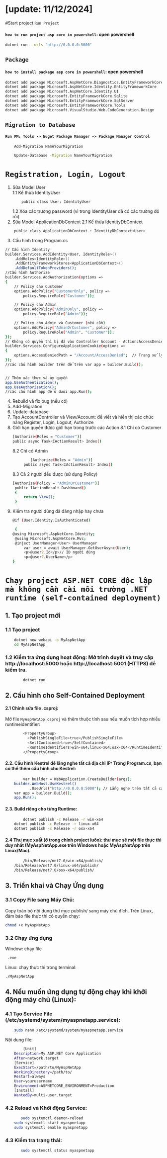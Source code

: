 #  [update: 11/12/2024]
#Start project
`Run Project`
#### `how to run project asp core in powershell`: open powershell
```bash
dotnet run --urls "http://0.0.0.0:5000"
```
## `Package`
#### `how to install package asp core in powershell`: open powershell
```bash
dotnet add package Microsoft.AspNetCore.Diagnostics.EntityFrameworkCore
dotnet add package Microsoft.AspNetCore.Identity.EntityFrameworkCore
dotnet add package Microsoft.AspNetCore.Identity.UI
dotnet add package Microsoft.EntityFrameworkCore.Sqlite
dotnet add package Microsoft.EntityFrameworkCore.SqlServer
dotnet add package Microsoft.EntityFrameworkCore.Tools
dotnet add package Microsoft.VisualStudio.Web.CodeGeneration.Design
```
## `Migration to Database`
#### `Run PM: Tools -> Nuget Package Manager -> Package Manager Control`
```bash
    Add-Migration NameYourMigration
```
```bash
    Update-Database -Migration NameYourMigration
```
# `Registration, Login, Logout`
1. Sửa Model User  
	1.1 Kế thừa IdentityUser
   ```bash
       public class User: IdentityUser 
   ```
	1.2 Xóa các trường password (vì trong IdentityUser đã có các trường đó rồi)
2. Sửa Model ApplicationDbContext 
	2.1 Kế thừa IdentityDbContext
```bash
    public class ApplicationDbContext : IdentityDbContext<User>
```
3. Cấu hình trong Program.cs
```bash
// Cấu hình Identity
builder.Services.AddIdentity<User, IdentityRole>()
    .AddRoles<IdentityRole>()
    .AddEntityFrameworkStores<ApplicationDbContext>()
	.AddDefaultTokenProviders();
//Cấu hình Authorize
builder.Services.AddAuthorization(options =>
{
    // Policy cho Customer
    options.AddPolicy("CustomerOnly", policy =>
        policy.RequireRole("Customer"));

    // Policy cho Admin
    options.AddPolicy("AdminOnly", policy =>
        policy.RequireRole("Admin"));

    // Policy cho Admin và Customer (nếu cần)
    options.AddPolicy("AdminOrCustomer", policy =>
        policy.RequireRole("Admin", "Customer"));
});
// Không có quyền thì bị đá vào Controller Account - Action:AccessDenied
builder.Services.ConfigureApplicationCookie(options =>
{
	options.AccessDeniedPath = "/Account/AccessDenied";  // Trang xử lý khi bị từ chối quyền truy cập
});
//các cấu hình builder trên để trên var app = builder.Build();
```
```bash

// Thêm xác thực và ủy quyền
app.UseAuthentication();
app.UseAuthorization();
//các cấu hình app để ở dưới app.Run();
```
4. Rebuild và fix bug (nếu có)
5. Add-Migration
6. Update-database
7. Tạo AccountController và View/Account: để viết và hiển thị các chức năng Register, Login, Logout, Authorize
8. Giới hạn quyền được giới hạn trong trước các Action
	8.1 Chỉ có Customer
   ```bash
   [Authorize(Roles = "Customer")]
   public async Task<IActionResult> Index()
   ```
	8.2 Chỉ có Admin
   ```bash
           [Authorize(Roles = "Admin")]
        public async Task<IActionResult> Index()
   ```
	8.3 Cả 2 người đều được (sử dụng Policy)
   ```bash
   [Authorize(Policy = "AdminOrCustomer")]
	public IActionResult Dashboard()
	{
	    return View();
	}

   ```
9. Kiểm tra người dùng đã đăng nhập hay chưa
   ```bash
   @if (User.Identity.IsAuthenticated)

	{
   @using Microsoft.AspNetCore.Identity;
    @using Microsoft.AspNetCore.Mvc;
    @inject UserManager<User> UserManager
	    var user = await UserManager.GetUserAsync(User);
	    <p>@user?.Id</p>// ID người dùng
	    <p>@user?.UserName</p>
   }
   ```
# `Chạy project ASP.NET CORE độc lập mà không cần cài môi trường .NET runtime (self-contained deployment)`
## 1. Tạo project mới
### 1.1 Tạo project 
```bash
  	dotnet new webapi -o MyAspNetApp
	cd MyAspNetApp
```
### 1.2 Kiểm tra ứng dụng hoạt động: Mở trình duyệt và truy cập http://localhost:5000 hoặc http://localhost:5001 (HTTPS) để kiểm tra.
```bash
     	dotnet run
```
## 2. Cấu hình cho Self-Contained Deployment
#### 2.1 Chỉnh sửa file .csproj:
Mở file `MyAspNetApp.csproj` và thêm thuộc tính sau nếu muốn tích hợp nhiều runtimeidentifier:
```bash
		<PropertyGroup>
		  <PublishSingleFile>true</PublishSingleFile>
		  <SelfContained>true</SelfContained>
		  <RuntimeIdentifiers>win-x64;linux-x64;osx-x64</RuntimeIdentifiers>
		</PropertyGroup>
```
#### 2.2. Cấu hình Kestrel để lắng nghe tất cả địa chỉ IP: Trong Program.cs, bạn có thể thêm cấu hình cho Kestrel:
```bash
      	var builder = WebApplication.CreateBuilder(args);	
	builder.WebHost.UseKestrel()
	       .UseUrls("http://0.0.0.0:5000"); // Lắng nghe trên tất cả các IP	
	var app = builder.Build();
	app.Run();
```
#### 2.3. Build riêng cho từng Runtime:
```bash
      	dotnet publish -c Release -r win-x64
	dotnet publish -c Release -r linux-x64
	dotnet publish -c Release -r osx-x64
```
#### 2.4 Thư mục xuất (ở trong chính project luôn): thư mục sẽ một file thực thi duy nhất (MyAspNetApp.exe trên Windows hoặc MyAspNetApp trên Linux/Mac).
```bash
       	/bin/Release/net7.0/win-x64/publish/
	/bin/Release/net7.0/linux-x64/publish/
	/bin/Release/net7.0/osx-x64/publish/
 ```
## 3. Triển khai và Chạy Ứng dụng
### 3.1 Copy File sang Máy Chủ:
Copy toàn bộ nội dung thư mục publish/ sang máy chủ đích.
Trên Linux, đảm bảo file thực thi có quyền chạy:
```bash
chmod +x MyAspNetApp
```
### 3.2 Chạy ứng dụng
Window: chạy file 
```bash
 .exe 
```
Linux: chạy thực thi trong terminal: 
```bash
./MyAspNetApp
```
## 4. Nếu muốn ứng dụng tự động chạy khi khởi động máy chủ (Linux):
### 4.1 Tạo Service File (/etc/systemd/system/myaspnetapp.service):
```bash
  	sudo nano /etc/systemd/system/myaspnetapp.service
```
Nội dung file:
```bash
     	[Unit]
	Description=My ASP.NET Core Application
	After=network.target
	[Service]
	ExecStart=/path/to/MyAspNetApp
	WorkingDirectory=/path/to/
	Restart=always
	User=yourusername
	Environment=ASPNETCORE_ENVIRONMENT=Production
	[Install]
	WantedBy=multi-user.target
```
### 4.2 Reload và Khởi động Service:
```bash
       sudo systemctl daemon-reload
	sudo systemctl start myaspnetapp
	sudo systemctl enable myaspnetapp
```
### 4.3 Kiểm tra trạng thái:
```bash
       sudo systemctl status myaspnetapp
```
